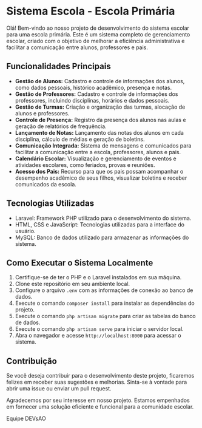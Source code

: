# Sistema Escola - Escola Primária

Olá! Bem-vindo ao nosso projeto de desenvolvimento do sistema escolar para uma escola primária. Este é um sistema completo de gerenciamento escolar, criado com o objetivo de melhorar a eficiência administrativa e facilitar a comunicação entre alunos, professores e pais.

## Funcionalidades Principais

- **Gestão de Alunos:** Cadastro e controle de informações dos alunos, como dados pessoais, histórico acadêmico, presença e notas.
- **Gestão de Professores:** Cadastro e controle de informações dos professores, incluindo disciplinas, horários e dados pessoais.
- **Gestão de Turmas:** Criação e organização das turmas, alocação de alunos e professores.
- **Controle de Presença:** Registro da presença dos alunos nas aulas e geração de relatórios de frequência.
- **Lançamento de Notas:** Lançamento das notas dos alunos em cada disciplina, cálculo de médias e geração de boletins.
- **Comunicação Integrada:** Sistema de mensagens e comunicados para facilitar a comunicação entre a escola, professores, alunos e pais.
- **Calendário Escolar:** Visualização e gerenciamento de eventos e atividades escolares, como feriados, provas e reuniões.
- **Acesso dos Pais:** Recurso para que os pais possam acompanhar o desempenho acadêmico de seus filhos, visualizar boletins e receber comunicados da escola.

## Tecnologias Utilizadas

- Laravel: Framework PHP utilizado para o desenvolvimento do sistema.
- HTML, CSS e JavaScript: Tecnologias utilizadas para a interface do usuário.
- MySQL: Banco de dados utilizado para armazenar as informações do sistema.

## Como Executar o Sistema Localmente

1. Certifique-se de ter o PHP e o Laravel instalados em sua máquina.
2. Clone este repositório em seu ambiente local.
3. Configure o arquivo `.env` com as informações de conexão ao banco de dados.
4. Execute o comando `composer install` para instalar as dependências do projeto.
5. Execute o comando `php artisan migrate` para criar as tabelas do banco de dados.
6. Execute o comando `php artisan serve` para iniciar o servidor local.
7. Abra o navegador e acesse `http://localhost:8000` para acessar o sistema.

## Contribuição

Se você deseja contribuir para o desenvolvimento deste projeto, ficaremos felizes em receber suas sugestões e melhorias. Sinta-se à vontade para abrir uma issue ou enviar um pull request.

Agradecemos por seu interesse em nosso projeto. Estamos empenhados em fornecer uma solução eficiente e funcional para a comunidade escolar.

Equipe DEVsAO
